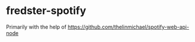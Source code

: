 # fredster-spotify
Primarily with the help of https://github.com/thelinmichael/spotify-web-api-node



